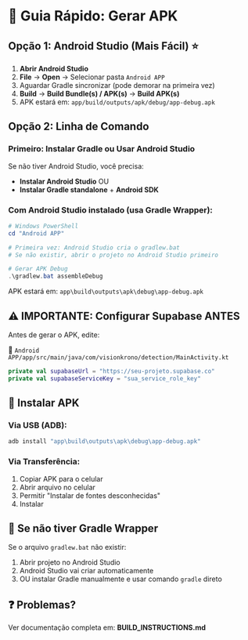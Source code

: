 # 🚀 Guia Rápido: Gerar APK

## Opção 1: Android Studio (Mais Fácil) ⭐

1. **Abrir Android Studio**
2. **File** → **Open** → Selecionar pasta `Android APP`
3. Aguardar Gradle sincronizar (pode demorar na primeira vez)
4. **Build** → **Build Bundle(s) / APK(s)** → **Build APK(s)**
5. APK estará em: `app/build/outputs/apk/debug/app-debug.apk`

## Opção 2: Linha de Comando

### Primeiro: Instalar Gradle ou Usar Android Studio

Se não tiver Android Studio, você precisa:
- **Instalar Android Studio** OU
- **Instalar Gradle standalone** + **Android SDK**

### Com Android Studio instalado (usa Gradle Wrapper):

```powershell
# Windows PowerShell
cd "Android APP"

# Primeira vez: Android Studio cria o gradlew.bat
# Se não existir, abrir o projeto no Android Studio primeiro

# Gerar APK Debug
.\gradlew.bat assembleDebug
```

APK estará em: `app\build\outputs\apk\debug\app-debug.apk`

## ⚠️ IMPORTANTE: Configurar Supabase ANTES

Antes de gerar o APK, edite:

📁 `Android APP/app/src/main/java/com/visionkrono/detection/MainActivity.kt`

```kotlin
private val supabaseUrl = "https://seu-projeto.supabase.co"
private val supabaseServiceKey = "sua_service_role_key"
```

## 📱 Instalar APK

### Via USB (ADB):
```powershell
adb install "app\build\outputs\apk\debug\app-debug.apk"
```

### Via Transferência:
1. Copiar APK para o celular
2. Abrir arquivo no celular
3. Permitir "Instalar de fontes desconhecidas"
4. Instalar

## 🔧 Se não tiver Gradle Wrapper

Se o arquivo `gradlew.bat` não existir:

1. Abrir projeto no Android Studio
2. Android Studio vai criar automaticamente
3. OU instalar Gradle manualmente e usar comando `gradle` direto

## ❓ Problemas?

Ver documentação completa em: **BUILD_INSTRUCTIONS.md**


